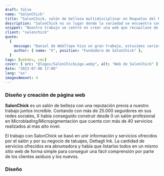 ```yaml
---
draft: false
name: "SalonChick"
title: "SalonChick, salón de belleza multidisciplinar en Roquetas del Mar"
description: "SalonChick es un lugar donde la variedad se encuentra con la destreza de expertos para resaltar tu belleza y realzar tu auténtica esencia"
snippet: "Nuestro trabajo se centró en crear una web que recopilase de forma elegante, informativa y estructurada todos los servicios que este salón ofrecía, debido a su enorme variedad era necesaria una página web que los listase de forma sencilla para que los clientes y usuarios la tengan siempre disponible."
client: "salonchick"
quote:
  {
    message: "Daniel de Webllope hizo un gran trabajo, estuvimos varios meses comunicándonos para que todo saliese perfecto, manteniendo su profesionalidad al mismo tiempo que escuchaba todas mis peticiones y cambios deseados en la página.",
    author: { name: "X", position: "Fundadora de SalonChick" },
  }
tags: [webdev, cms]
cover: { src: "@logos/SalonChickLogo.webp", alt: "Web de SalonChick" }
date: "2023-07-06 17:00"
lang: "es"
imagesAmount: 4
---
```


### Diseño y creación de página web

**SalonChick** es un salón de belleza con una reputación previa a nuestro trabajo juntos increíble. Contando con más de 25.000 seguidores en sus redes sociales, X había conseguido construir desde 0 un salón profesional en Microblading/Micropigmentación que cuenta con más de 40 servicios realizados al más alto nivel.

El trabajo con SalonChick se basó en unir información y servicios ofrecidos por el salón y por su negocio de tatuajes, Dettagli Ink. La cantidad de servicios ofrecidos era abrumadora y había que listarlos todos en un mismo sitio web de forma simple para conseguir una fácil comprensión por parte de los clientes asiduos y los nuevos.
### Diseño
